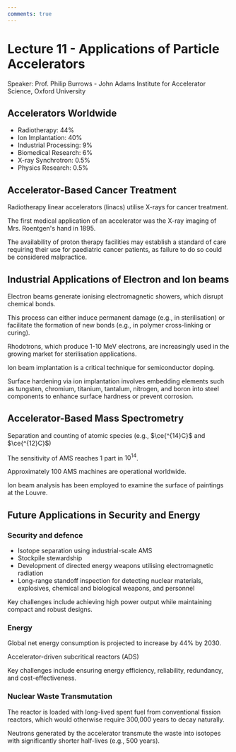 ```yaml
---
comments: true
---
```


# Lecture 11 - Applications of Particle Accelerators

Speaker: Prof. Philip Burrows - John Adams Institute for Accelerator Science, Oxford University

## Accelerators Worldwide

- Radiotherapy: 44%
- Ion Implantation: 40%
- Industrial Processing: 9%
- Biomedical Research: 6%
- X-ray Synchrotron: 0.5%
- Physics Research: 0.5%

## Accelerator-Based Cancer Treatment

Radiotherapy linear accelerators (linacs) utilise X-rays for cancer treatment.

The first medical application of an accelerator was the X-ray imaging of Mrs. Roentgen's hand in 1895.

The availability of proton therapy facilities may establish a standard of care requiring their use for paediatric cancer patients, as failure to do so could be considered malpractice.

## Industrial Applications of Electron and Ion beams

Electron beams generate ionising electromagnetic showers, which disrupt chemical bonds.

This process can either induce permanent damage (e.g., in sterilisation) or facilitate the formation of new bonds (e.g., in polymer cross-linking or curing).

Rhodotrons, which produce 1-10 MeV electrons, are increasingly used in the growing market for sterilisation applications.

Ion beam implantation is a critical technique for semiconductor doping.

Surface hardening via ion implantation involves embedding elements such as tungsten, chromium, titanium, tantalum, nitrogen, and boron into steel components to enhance surface hardness or prevent corrosion.

## Accelerator-Based Mass Spectrometry

Separation and counting of atomic species (e.g., $\ce{^{14}C}$ and $\ce{^{12}C}$)

The sensitivity of AMS reaches 1 part in $10^{14}$.

Approximately 100 AMS machines are operational worldwide.

Ion beam analysis has been employed to examine the surface of paintings at the Louvre.

## Future Applications in Security and Energy

### Security and defence

- Isotope separation using industrial-scale AMS
- Stockpile stewardship
- Development of directed energy weapons utilising electromagnetic radiation
- Long-range standoff inspection for detecting nuclear materials, explosives, chemical and biological weapons, and personnel

Key challenges include achieving high power output while maintaining compact and robust designs.

### Energy

Global net energy consumption is projected to increase by 44% by 2030.

Accelerator-driven subcritical reactors (ADS)

Key challenges include ensuring energy efficiency, reliability, redundancy, and cost-effectiveness.

### Nuclear Waste Transmutation

The reactor is loaded with long-lived spent fuel from conventional fission reactors, which would otherwise require 300,000 years to decay naturally.

Neutrons generated by the accelerator transmute the waste into isotopes with significantly shorter half-lives (e.g., 500 years).
